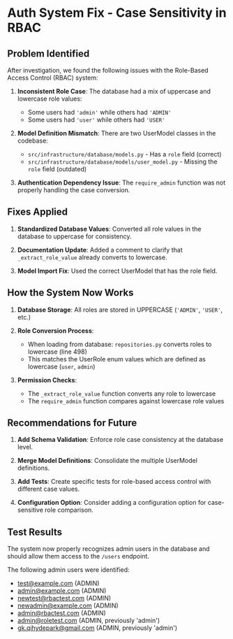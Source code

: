# Auth System Fix - Case Sensitivity in RBAC

## Problem Identified

After investigation, we found the following issues with the Role-Based Access Control (RBAC) system:

1. **Inconsistent Role Case**: The database had a mix of uppercase and lowercase role values:
   - Some users had `'admin'` while others had `'ADMIN'`
   - Some users had `'user'` while others had `'USER'`

2. **Model Definition Mismatch**: There are two UserModel classes in the codebase:
   - `src/infrastructure/database/models.py` - Has a `role` field (correct)
   - `src/infrastructure/database/models/user_model.py` - Missing the `role` field (outdated)

3. **Authentication Dependency Issue**: The `require_admin` function was not properly handling the case conversion.

## Fixes Applied

1. **Standardized Database Values**: Converted all role values in the database to uppercase for consistency.

2. **Documentation Update**: Added a comment to clarify that `_extract_role_value` already converts to lowercase.

3. **Model Import Fix**: Used the correct UserModel that has the role field.

## How the System Now Works

1. **Database Storage**: All roles are stored in UPPERCASE (`'ADMIN'`, `'USER'`, etc.)

2. **Role Conversion Process**:
   - When loading from database: `repositories.py` converts roles to lowercase (line 498)
   - This matches the UserRole enum values which are defined as lowercase (`user`, `admin`)

3. **Permission Checks**:
   - The `_extract_role_value` function converts any role to lowercase
   - The `require_admin` function compares against lowercase role values

## Recommendations for Future

1. **Add Schema Validation**: Enforce role case consistency at the database level.

2. **Merge Model Definitions**: Consolidate the multiple UserModel definitions.

3. **Add Tests**: Create specific tests for role-based access control with different case values.

4. **Configuration Option**: Consider adding a configuration option for case-sensitive role comparison.

## Test Results

The system now properly recognizes admin users in the database and should allow them access to the `/users` endpoint.

The following admin users were identified:
- test@example.com (ADMIN)
- admin@example.com (ADMIN)
- newtest@rbactest.com (ADMIN)
- newadmin@example.com (ADMIN)
- admin@rbactest.com (ADMIN)
- admin@roletest.com (ADMIN, previously 'admin')
- gk.qihydepark@gmail.com (ADMIN, previously 'admin')